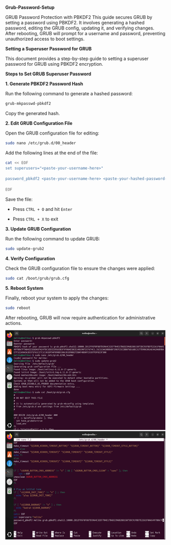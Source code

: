 **Grub-Password-Setup**

GRUB Password Protection with PBKDF2 This guide secures GRUB by setting
a password using PBKDF2. It involves generating a hashed password,
editing the GRUB config, updating it, and verifying changes. After
rebooting, GRUB will prompt for a username and password, preventing
unauthorized access to boot settings.

**Setting a Superuser Password for GRUB**

This document provides a step-by-step guide to setting a superuser
password for GRUB using PBKDF2 encryption.

**Steps to Set GRUB Superuser Password**

**1. Generate PBKDF2 Password Hash**

Run the following command to generate a hashed password:

```bash
grub-mkpasswd-pbkdf2
```

Copy the generated hash.

**2. Edit GRUB Configuration File**

Open the GRUB configuration file for editing:

```bash 
sudo nano /etc/grub.d/00_header
```

Add the following lines at the end of the file:

```bash
cat << EOF
set superusers="<paste-your-username-here>"

password_pbkdf2 <paste-your-username-here> <paste-your-hashed-password-here>

EOF
```

Save the file:

- Press ` CTRL + O ` and hit ` Enter `

- Press ` CTRL + X ` to exit

**3. Update GRUB Configuration**

Run the following command to update GRUB:

```bash
sudo update-grub2
```

**4. Verify Configuration**

Check the GRUB configuration file to ensure the changes were applied:

```bash
sudo cat /boot/grub/grub.cfg
```

**5. Reboot System**

Finally, reboot your system to apply the changes:

```bash
sudo reboot
```

After rebooting, GRUB will now require authentication for administrative
actions. 

![](./media/media/image1.png)
![](./media/media/image2.png)

